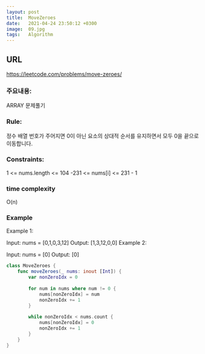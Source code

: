 ```yaml
---
layout: post
title:  MoveZeroes
date:   2021-04-24 23:50:12 +0300
image:  09.jpg
tags:   Algorithm
---
```


## URL
https://leetcode.com/problems/move-zeroes/

### 주요내용: 
ARRAY 문제풀기

### Rule:
정수 배열 번호가 주어지면 0이 아닌 요소의 상대적 순서를 유지하면서 
모두 0을 끝으로 이동합니다.

### Constraints:
1 <= nums.length <= 104
-231 <= nums[i] <= 231 - 1

### time complexity
O(n)

### Example
Example 1:

Input: nums = [0,1,0,3,12]
Output: [1,3,12,0,0]
Example 2:

Input: nums = [0]
Output: [0]

```swift
class MoveZeroes {
    func moveZeroes(_ nums: inout [Int]) {
        var nonZeroIdx = 0
        
        for num in nums where num != 0 {
            nums[nonZeroIdx] = num
            nonZeroIdx += 1
        }
        
        while nonZeroIdx < nums.count {
            nums[nonZeroIdx] = 0
            nonZeroIdx += 1
        }
    }
}
```
